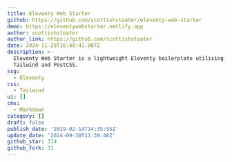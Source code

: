 ```yaml
---
title: Eleventy Web Starter
github: https://github.com/scottishstoater/eleventy-web-starter
demo: https://eleventywebstarter.netlify.app
author: scottishstoater
author_link: https://github.com/scottishstoater
date: 2024-11-28T16:48:41.007Z
description: >-
  Eleventy Web Starter is a lightweight Eleventy boilerplate utilising, ESBuild
  Tailwind and PostCSS.
ssg:
  - Eleventy
css:
  - Tailwind
ui: []
cms:
  - Markdown
category: []
draft: false
publish_date: '2019-02-14T14:35:55Z'
update_date: '2024-09-30T11:39:48Z'
github_star: 314
github_fork: 31
---
```

